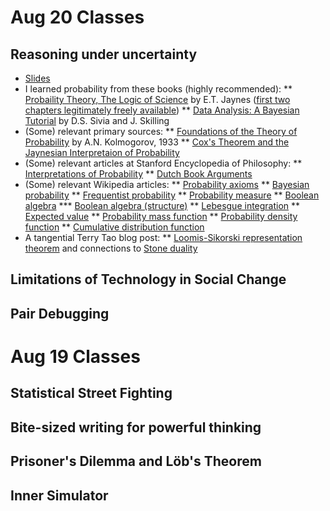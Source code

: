 ---
---

# Aug 20 Classes 

## Reasoning under uncertainty

* [Slides](/ruu.pdf)
* I learned probability from these books (highly recommended):
** [Probaility Theory, The Logic of Science](https://en.wikipedia.org/wiki/Special:BookSources/0-521-59271-2) by E.T. Jaynes ([first two chapters legitimately freely available](http://bayes.wustl.edu/etj/prob/book.pdf))
** [Data Analysis: A Bayesian Tutorial](https://en.wikipedia.org/wiki/Special:BookSources?isbn=978-0198568322) by D.S. Sivia and J. Skilling
* (Some) relevant primary sources:
** [Foundations of the Theory of Probability](https://pdfs.semanticscholar.org/c3e1/51f71168a5f348bdebfde11752ca603fa6d0.pdf) by A.N. Kolmogorov, 1933
** [Cox's Theorem and the Jaynesian Interpretaion of Probability](https://arxiv.org/pdf/1507.06597.pdf)
* (Some) relevant articles at Stanford Encyclopedia of Philosophy:
** [Interpretations of Probability](https://plato.stanford.edu/entries/probability-interpret/)
** [Dutch Book Arguments](https://plato.stanford.edu/entries/dutch-book/)
* (Some) relevant Wikipedia articles:
** [Probability axioms](https://en.wikipedia.org/wiki/Probability_axioms)
** [Bayesian probability](https://en.wikipedia.org/wiki/Bayesian_probability)
** [Frequentist probability](https://en.wikipedia.org/wiki/Frequentist_probability#Definition)
** [Probability measure](https://en.wikipedia.org/wiki/Probability_measure)
** [Boolean algebra](https://en.wikipedia.org/wiki/Boolean_algebra)
*** [Boolean algebra (structure)](https://en.wikipedia.org/wiki/Boolean_algebra_(structure))
** [Lebesgue integration](https://en.wikipedia.org/wiki/Lebesgue_integration#Measure_theory)
** [Expected value](https://en.wikipedia.org/wiki/Expected_value#General_case)
** [Probability mass function](https://en.wikipedia.org/wiki/Probability_mass_function)
** [Probability density function](https://en.wikipedia.org/wiki/Probability_density_function#Formal_definition)
** [Cumulative distribution function](https://en.wikipedia.org/wiki/Cumulative_distribution_function#Definition)
* A tangential Terry Tao blog post:
** [Loomis-Sikorski representation theorem](https://terrytao.wordpress.com/2009/01/12/245b-notes-1-the-stone-and-loomis-sikorski-representation-theorems-optional/) and connections to [Stone duality](https://en.wikipedia.org/wiki/Stone_duality)

## Limitations of Technology in Social Change

## Pair Debugging

# Aug 19 Classes

## Statistical Street Fighting

## Bite-sized writing for powerful thinking

## Prisoner's Dilemma and Löb's Theorem

## Inner Simulator
